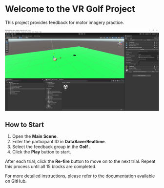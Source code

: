 # Welcome to the VR Golf Project

This project provides feedback for motor imagery practice.

![Relevant Picture](./Capture.PNG)
## How to Start

1. Open the **Main Scene**.
2. Enter the participant ID in **DataSaverRealtime**.
3. Select the feedback group in the **Golf** .
4. Click the **Play** button to start.

After each trial, click the **Re-fire** button to move on to the next trial. Repeat this process until all 15 blocks are completed.

For more detailed instructions, please refer to the documentation available on GitHub.
